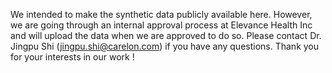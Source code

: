 We intended to make the synthetic data publicly	available here. However, we are going through an internal approval process at Elevance Health Inc and will upload the data when we are approved to do so. Please contact Dr. Jingpu Shi (jingpu.shi@carelon.com) if you have any questions. Thank you for your interests in our work !